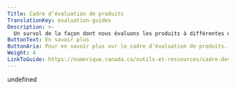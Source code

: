 ```yaml
---
Title: Cadre d’évaluation de produits
TranslationKey: evaluation-guides
Description: >-
  Un survol de la façon dont nous évaluons les produits à différentes étapes de la livraison.
ButtonText: En savoir plus
ButtonAria: Pour en savoir plus sur le cadre d’évaluation de produits.
Weight: 4
LinkToGuide: https://numerique.canada.ca/outils-et-ressources/cadre-devaluation/
---
```


undefined
